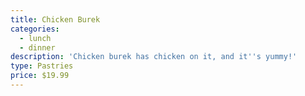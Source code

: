 ```yaml
---
title: Chicken Burek
categories:
  - lunch
  - dinner
description: 'Chicken burek has chicken on it, and it''s yummy!'
type: Pastries
price: $19.99
---
```


